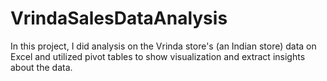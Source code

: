 # VrindaSalesDataAnalysis

In this project, I did analysis on the Vrinda store's (an Indian store) data on Excel and utilized pivot tables to show visualization and extract insights about the data.
